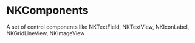 # NKComponents

A set of control components like NKTextField, NKTextView, NKIconLabel, NKGridLineView, NKImageView
